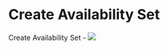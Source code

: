 # Create Availability Set

Create Availability Set  - <a href="https://azuredeploy.net" target="_blank">
    <img src="http://azuredeploy.net/deploybutton.png"/>
</a>
